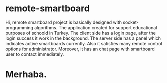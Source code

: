 # remote-smartboard
Hi, remote smartboard project is basically designed with socket-programming algorithms.
The application created for support educational purposes of schoold in Turkey.
The client side has a login page, after the login success it work in the background.
The server side has a panel which indicates active smartboards currently. Also it satisfies many remote control options for administrator. Moreover, it has an chat page with smartboard user to contact immediately. 

<h1>Merhaba.</h1>
